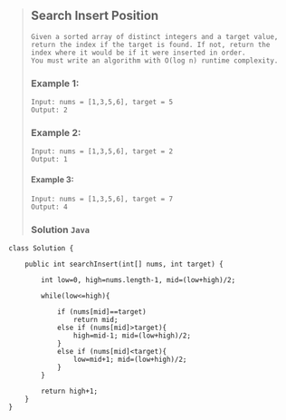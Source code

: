 >## Search Insert Position
>```
>Given a sorted array of distinct integers and a target value, return the index if the target is found. If not, return the index where it would be if it were inserted in order.
>You must write an algorithm with O(log n) runtime complexity.
>```
>### Example 1:
>```
>Input: nums = [1,3,5,6], target = 5
>Output: 2
>```
>### Example 2:
>```
>Input: nums = [1,3,5,6], target = 2
>Output: 1
>```
>#### Example 3:
>```
>Input: nums = [1,3,5,6], target = 7
>Output: 4
>```
>### Solution `Java`
```
class Solution {

    public int searchInsert(int[] nums, int target) {
        
        int low=0, high=nums.length-1, mid=(low+high)/2;
        
        while(low<=high){
        
            if (nums[mid]==target)
                return mid;
            else if (nums[mid]>target){
                high=mid-1; mid=(low+high)/2;
            }
            else if (nums[mid]<target){
                low=mid+1; mid=(low+high)/2;
            }
        }
        
        return high+1;
    }
}
```
